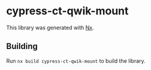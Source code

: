 # cypress-ct-qwik-mount

This library was generated with [Nx](https://nx.dev).

## Building

Run `nx build cypress-ct-qwik-mount` to build the library.
